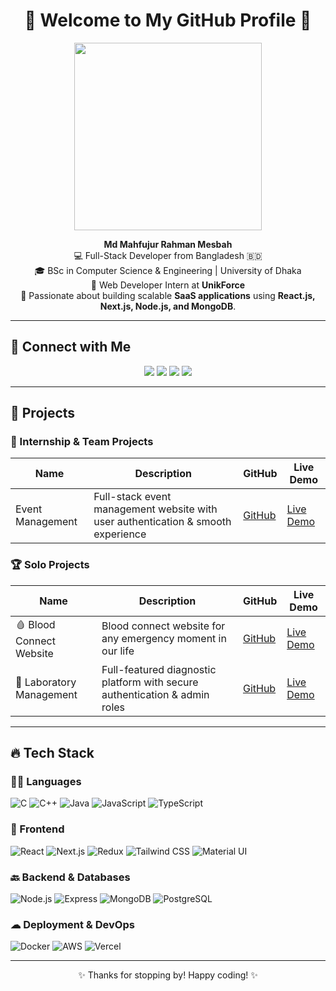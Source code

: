 <h1 align="center">🚀 Welcome to My GitHub Profile 👋</h1>

<p align="center">
  <img src="https://media.giphy.com/media/QTfX9Ejfra3ZmNxh6B/giphy.gif" width="300px"/>
</p>

<p align="center">
  <strong>Md Mahfujur Rahman Mesbah</strong><br>
  💻 Full-Stack Developer from Bangladesh 🇧🇩<br>
  🎓 BSc in Computer Science & Engineering | University of Dhaka<br>
  🏢 Web Developer Intern at <strong>UnikForce</strong><br>
  🚀 Passionate about building scalable <strong>SaaS applications</strong> using <strong>React.js, Next.js, Node.js, and MongoDB</strong>.
</p>

---

## 🔗 Connect with Me

<p align="center">
  <a href="https://mydulislam.vercel.app/"><img src="https://img.shields.io/badge/Portfolio-000?style=for-the-badge&logo=vercel&logoColor=white"></a>
  <a href="https://www.linkedin.com/in/mahim62/"><img src="https://img.shields.io/badge/LinkedIn-0A66C2?style=for-the-badge&logo=linkedin&logoColor=white"></a>
  <a href="mailto:mydulislam12@niter.edu.bd"><img src="https://img.shields.io/badge/Gmail-D14836?style=for-the-badge&logo=gmail&logoColor=white"></a>
  <a href="https://www.facebook.com/md.mydul.islam.mahim.256409"><img src="https://img.shields.io/badge/Facebook-1877F2?style=for-the-badge&logo=facebook&logoColor=white"></a>
</p>

---

## 🚀 Projects

### 🏢 Internship & Team Projects
| Name               | Description                                                          | GitHub                                                   | Live Demo                                   |
|--------------------|----------------------------------------------------------------------|----------------------------------------------------------|--------------------------------------------|
| Event Management  | Full-stack event management website with user authentication & smooth experience | [GitHub](https://github.com/Team-04B/Event_Planner_Team_4b) | [Live Demo](https://eventplannerfrontend.vercel.app) |

### 🏆 Solo Projects
| Name                            | Description                                                              | GitHub                                                 | Live Demo                                     |
|---------------------------------|--------------------------------------------------------------------------|--------------------------------------------------------|----------------------------------------------|
|🩸 Blood Connect Website  | Blood connect website for any emergency moment in our life | [GitHub]( https://github.com/Mesbah088/Blood-donate-clienrt) | [Live Demo](https://blood-connect01.netlify.app) |
| 🏥 Laboratory Management | Full-featured diagnostic platform with secure authentication & admin roles | [GitHub](https://github.com/mydul62/labratory) | [Live Demo](https://labratory.netlify.app/) |

---

## 🔥 Tech Stack

### 🧑‍💻 Languages
![C](https://img.shields.io/badge/C-00599C?style=for-the-badge&logo=c&logoColor=white)
![C++](https://img.shields.io/badge/C++-004482?style=for-the-badge&logo=cplusplus&logoColor=white)
![Java](https://img.shields.io/badge/Java-ED8B00?style=for-the-badge&logo=java&logoColor=white)
![JavaScript](https://img.shields.io/badge/JavaScript-F7DF1E?style=for-the-badge&logo=javascript&logoColor=black)
![TypeScript](https://img.shields.io/badge/TypeScript-007ACC?style=for-the-badge&logo=typescript&logoColor=white)

### 🎨 Frontend
![React](https://img.shields.io/badge/React-61DAFB?style=for-the-badge&logo=react&logoColor=black)
![Next.js](https://img.shields.io/badge/Next.js-000000?style=for-the-badge&logo=next.js&logoColor=white)
![Redux](https://img.shields.io/badge/Redux-764ABC?style=for-the-badge&logo=redux&logoColor=white)
![Tailwind CSS](https://img.shields.io/badge/Tailwind-38B2AC?style=for-the-badge&logo=tailwindcss&logoColor=white)
![Material UI](https://img.shields.io/badge/Material_UI-0081CB?style=for-the-badge&logo=mui&logoColor=white)

### 🔙 Backend & Databases
![Node.js](https://img.shields.io/badge/Node.js-339933?style=for-the-badge&logo=nodedotjs&logoColor=white)
![Express](https://img.shields.io/badge/Express-000?style=for-the-badge&logo=express&logoColor=white)
![MongoDB](https://img.shields.io/badge/MongoDB-47A248?style=for-the-badge&logo=mongodb&logoColor=white)
![PostgreSQL](https://img.shields.io/badge/PostgreSQL-336791?style=for-the-badge&logo=postgresql&logoColor=white)

### ☁ Deployment & DevOps
![Docker](https://img.shields.io/badge/Docker-2496ED?style=for-the-badge&logo=docker&logoColor=white)
![AWS](https://img.shields.io/badge/AWS-232F3E?style=for-the-badge&logo=amazonaws&logoColor=white)
![Vercel](https://img.shields.io/badge/Vercel-000000?style=for-the-badge&logo=vercel&logoColor=white)

---

<p align="center">✨ Thanks for stopping by! Happy coding! ✨</p>
